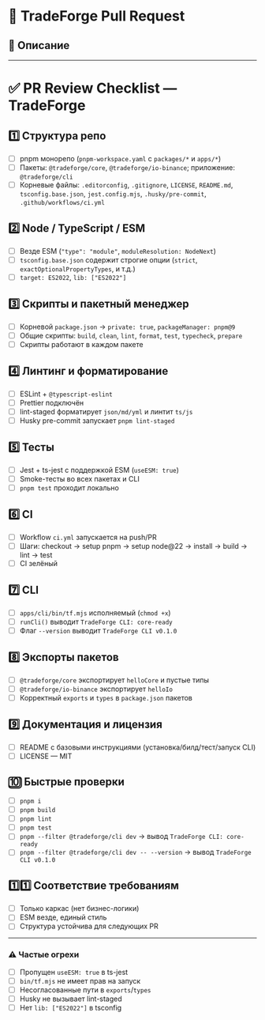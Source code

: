 # 📌 TradeForge Pull Request

## 📝 Описание

<!-- Кратко опиши, что делает этот PR -->

---

# ✅ PR Review Checklist — TradeForge

## 1️⃣ Структура репо

- [ ] pnpm монорепо (`pnpm-workspace.yaml` с `packages/*` и `apps/*`)
- [ ] Пакеты: `@tradeforge/core`, `@tradeforge/io-binance`; приложение: `@tradeforge/cli`
- [ ] Корневые файлы: `.editorconfig`, `.gitignore`, `LICENSE`, `README.md`, `tsconfig.base.json`, `jest.config.mjs`, `.husky/pre-commit`, `.github/workflows/ci.yml`

## 2️⃣ Node / TypeScript / ESM

- [ ] Везде ESM (`"type": "module"`, `moduleResolution: NodeNext`)
- [ ] `tsconfig.base.json` содержит строгие опции (`strict`, `exactOptionalPropertyTypes`, и т.д.)
- [ ] `target: ES2022`, `lib: ["ES2022"]`

## 3️⃣ Скрипты и пакетный менеджер

- [ ] Корневой `package.json` → `private: true`, `packageManager: pnpm@9`
- [ ] Общие скрипты: `build`, `clean`, `lint`, `format`, `test`, `typecheck`, `prepare`
- [ ] Скрипты работают в каждом пакете

## 4️⃣ Линтинг и форматирование

- [ ] ESLint + `@typescript-eslint`
- [ ] Prettier подключён
- [ ] lint-staged форматирует `json/md/yml` и линтит `ts/js`
- [ ] Husky pre-commit запускает `pnpm lint-staged`

## 5️⃣ Тесты

- [ ] Jest + ts-jest с поддержкой ESM (`useESM: true`)
- [ ] Smoke-тесты во всех пакетах и CLI
- [ ] `pnpm test` проходит локально

## 6️⃣ CI

- [ ] Workflow `ci.yml` запускается на push/PR
- [ ] Шаги: checkout → setup pnpm → setup node@22 → install → build → lint → test
- [ ] CI зелёный

## 7️⃣ CLI

- [ ] `apps/cli/bin/tf.mjs` исполняемый (`chmod +x`)
- [ ] `runCli()` выводит `TradeForge CLI: core-ready`
- [ ] Флаг `--version` выводит `TradeForge CLI v0.1.0`

## 8️⃣ Экспорты пакетов

- [ ] `@tradeforge/core` экспортирует `helloCore` и пустые типы
- [ ] `@tradeforge/io-binance` экспортирует `helloIo`
- [ ] Корректный `exports` и `types` в `package.json` пакетов

## 9️⃣ Документация и лицензия

- [ ] README с базовыми инструкциями (установка/билд/тест/запуск CLI)
- [ ] LICENSE — MIT

## 🔟 Быстрые проверки

- [ ] `pnpm i`
- [ ] `pnpm build`
- [ ] `pnpm lint`
- [ ] `pnpm test`
- [ ] `pnpm --filter @tradeforge/cli dev` → вывод `TradeForge CLI: core-ready`
- [ ] `pnpm --filter @tradeforge/cli dev -- --version` → вывод `TradeForge CLI v0.1.0`

## 1️⃣1️⃣ Соответствие требованиям

- [ ] Только каркас (нет бизнес-логики)
- [ ] ESM везде, единый стиль
- [ ] Структура устойчива для следующих PR

---

### ⚠️ Частые огрехи

- [ ] Пропущен `useESM: true` в ts-jest
- [ ] `bin/tf.mjs` не имеет прав на запуск
- [ ] Несогласованные пути в `exports`/`types`
- [ ] Husky не вызывает lint-staged
- [ ] Нет `lib: ["ES2022"]` в tsconfig
